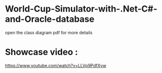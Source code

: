 # World-Cup-Simulator-with-.Net-C#-and-Oracle-database
open the class diagram pdf for more details
# Showcase video : 
https://www.youtube.com/watch?v=LLVp9PdfXyw
